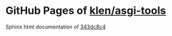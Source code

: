 GitHub Pages of [klen/asgi-tools](https://github.com/klen/asgi-tools.git)
===
Sphinx html documentation of [343dc8c4](https://github.com/klen/asgi-tools/tree/343dc8c4e1dcc413525f52c3740e027cc259c0be)
